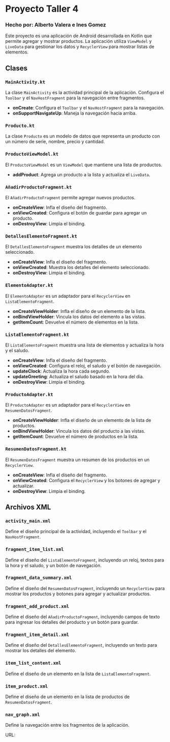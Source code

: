 # Proyecto Taller 4
### Hecho por: Alberto Valera e Ines Gomez

Este proyecto es una aplicación de Android desarrollada en Kotlin que permite agregar y mostrar productos. La aplicación utiliza `ViewModel` y `LiveData` para gestionar los datos y `RecyclerView` para mostrar listas de elementos.

## Clases

### `MainActivity.kt`
La clase `MainActivity` es la actividad principal de la aplicación. Configura el `Toolbar` y el `NavHostFragment` para la navegación entre fragmentos.

- **onCreate**: Configura el `Toolbar` y el `NavHostFragment` para la navegación.
- **onSupportNavigateUp**: Maneja la navegación hacia arriba.

### `Producto.kt`
La clase `Producto` es un modelo de datos que representa un producto con un número de serie, nombre, precio y cantidad.

### `ProductoViewModel.kt`
El `ProductoViewModel` es un `ViewModel` que mantiene una lista de productos.

- **addProduct**: Agrega un producto a la lista y actualiza el `LiveData`.

### `AñadirProductoFragment.kt`
El `AñadirProductoFragment` permite agregar nuevos productos.

- **onCreateView**: Infla el diseño del fragmento.
- **onViewCreated**: Configura el botón de guardar para agregar un producto.
- **onDestroyView**: Limpia el binding.

### `DetallesElementoFragment.kt`
El `DetallesElementoFragment` muestra los detalles de un elemento seleccionado.

- **onCreateView**: Infla el diseño del fragmento.
- **onViewCreated**: Muestra los detalles del elemento seleccionado.
- **onDestroyView**: Limpia el binding.

### `ElementoAdapter.kt`
El `ElementoAdapter` es un adaptador para el `RecyclerView` en `ListaElementoFragment`.

- **onCreateViewHolder**: Infla el diseño de un elemento de la lista.
- **onBindViewHolder**: Vincula los datos del elemento a las vistas.
- **getItemCount**: Devuelve el número de elementos en la lista.

### `ListaElementoFragment.kt`
El `ListaElementoFragment` muestra una lista de elementos y actualiza la hora y el saludo.

- **onCreateView**: Infla el diseño del fragmento.
- **onViewCreated**: Configura el reloj, el saludo y el botón de navegación.
- **updateClock**: Actualiza la hora cada segundo.
- **updateGreeting**: Actualiza el saludo basado en la hora del día.
- **onDestroyView**: Limpia el binding.

### `ProductoAdapter.kt`
El `ProductoAdapter` es un adaptador para el `RecyclerView` en `ResumenDatosFragment`.

- **onCreateViewHolder**: Infla el diseño de un elemento de la lista de productos.
- **onBindViewHolder**: Vincula los datos del producto a las vistas.
- **getItemCount**: Devuelve el número de productos en la lista.

### `ResumenDatosFragment.kt`
El `ResumenDatosFragment` muestra un resumen de los productos en un `RecyclerView`.

- **onCreateView**: Infla el diseño del fragmento.
- **onViewCreated**: Configura el `RecyclerView` y los botones de agregar y actualizar.
- **onDestroyView**: Limpia el binding.

## Archivos XML

### `activity_main.xml`
Define el diseño principal de la actividad, incluyendo el `Toolbar` y el `NavHostFragment`.

### `fragment_item_list.xml`
Define el diseño del `ListaElementoFragment`, incluyendo un reloj, textos para la hora y el saludo, y un botón de navegación.

### `fragment_data_summary.xml`
Define el diseño del `ResumenDatosFragment`, incluyendo un `RecyclerView` para mostrar los productos y botones para agregar y actualizar productos.

### `fragment_add_product.xml`
Define el diseño del `AñadirProductoFragment`, incluyendo campos de texto para ingresar los detalles del producto y un botón para guardar.

### `fragment_item_detail.xml`
Define el diseño del `DetallesElementoFragment`, incluyendo un texto para mostrar los detalles del elemento.

### `item_list_content.xml`
Define el diseño de un elemento en la lista de `ListaElementoFragment`.

### `item_product.xml`
Define el diseño de un elemento en la lista de productos de `ResumenDatosFragment`.

### `nav_graph.xml`
Define la navegación entre los fragmentos de la aplicación.

URL: 
